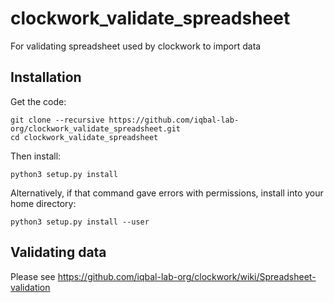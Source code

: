 # clockwork_validate_spreadsheet
For validating spreadsheet used by clockwork to import data

## Installation

Get the code:

    git clone --recursive https://github.com/iqbal-lab-org/clockwork_validate_spreadsheet.git
    cd clockwork_validate_spreadsheet

Then install:

    python3 setup.py install

Alternatively, if that command gave errors with permissions,
install into your home directory:

    python3 setup.py install --user


## Validating data

Please see https://github.com/iqbal-lab-org/clockwork/wiki/Spreadsheet-validation
